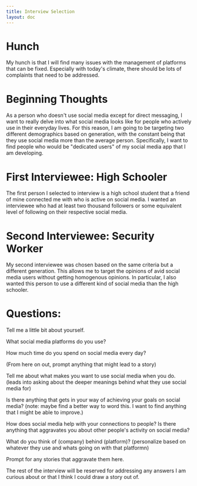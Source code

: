 ```yaml
---
title: Interview Selection
layout: doc
---
```


# Hunch

My hunch is that I will find many issues with the management of platforms that can be fixed. Especially with today's climate, there should be lots of complaints that need to be addressed.

# Beginning Thoughts

As a person who doesn't use social media except for direct messaging, I want to really delve into what social media looks like for people who actively use in their everyday lives. For this reason, I am going to be targeting two different demographics based on generation, with the constant being that they use social media more than the average person. Specifically, I want to find people who would be "dedicated users" of my social media app that I am developing. 

# First Interviewee: High Schooler

The first person I selected to interview is a high school student that a friend of mine connected me with who is active on social media. I wanted an interviewee who had at least two thousand followers or some equivalent level of following on their respective social media.

# Second Interviewee: Security Worker

My second interviewee was chosen based on the same criteria but a different generation. This allows me to target the opinions of avid social media users without getting homogenous opinions. In particular, I also wanted this person to use a different kind of social media than the high schooler.

# Questions: 

Tell me a little bit about yourself.

What social media platforms do you use?

How much time do you spend on social media every day?

(From here on out, prompt anything that might lead to a story)

Tell me about what makes you want to use social media when you do. (leads into asking about the deeper meanings behind what they use social media for)

Is there anything that gets in your way of achieving your goals on social media? (note: maybe find a better way to word this. I want to find anything that I might be able to improve.)

How does social media help with your connections to people? Is there anything that aggravates you about other people's activity on social media?

What do you think of (company) behind (platform)? (personalize based on whatever they use and whats going on with that platformn)

Prompt for any stories that aggravate them here.

The rest of the interview will be reserved for addressing any answers I am curious about or that I think I could draw a story out of.




